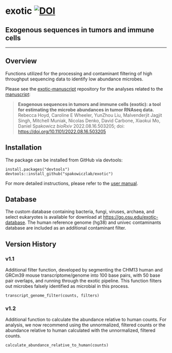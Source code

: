 # exotic [![DOI](https://zenodo.org/badge/592828783.svg)](https://zenodo.org/badge/latestdoi/592828783)

## Exogenous sequences in tumors and immune cells
----
## Overview
Functions utilized for the processing and contaminant filtering of high throughput sequencing data to identify low abundance microbes. 

Please see the [exotic-manuscript](https://github.com/spakowiczlab/exotic-manuscript) repository for the analyses related to the [manuscript](https://www.biorxiv.org/content/10.1101/2022.08.16.503205v1):
> __Exogenous sequences in tumors and immune cells (exotic): a tool for estimating the microbe abundances in tumor RNAseq data.__
Rebecca Hoyd, Caroline E Wheeler, YunZhou Liu, Malvenderjit Jagjit Singh, Mitchell Muniak, Nicolas Denko, David Carbone, Xiaokui Mo, Daniel Spakowicz
_bioRxiv_ 2022.08.16.503205; doi: https://doi.org/10.1101/2022.08.16.503205

## Installation
The package can be installed from GitHub via devtools:
```
install.packages("devtools")
devtools::install_github("spakowiczlab/exotic")
```
For more detailed instructions, please refer to the [user manual](https://github.com/spakowiczlab/exotic/blob/main/doc/user_manual.md).

## Database 
The custom database containing bacteria, fungi, viruses, archaea, and select eukaryotes is available for download at https://go.osu.edu/exotic-database. The human reference genome (hg38) and univec contaminants database are included as an additional contaminant filter.

## Version History

### v1.1
Additional filter function, developed by segmenting the CHM13 human and GRCm39 mouse transcriptome/genome into 100 base pairs, with 50 base pair overlaps, and running through the exotic pipeline. This function filters out microbes falsely identified as microbial in this process. 
```
transcript_genome_filter(counts, filters)
```

### v1.2
Additional function to calculate the abundance relative to human counts. For analysis, we now recommend using the unnormalized, filtered counts or the abundance relative to human calculated with the unnormalized, filtered counts.
```
calculate_abundance_relative_to_human(counts)
```
